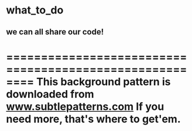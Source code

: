 # what_to_do

## we can all share our code!

========================================================
 This background pattern is downloaded from www.subtlepatterns.com 
 If you need more, that's where to get'em.
 ========================================================